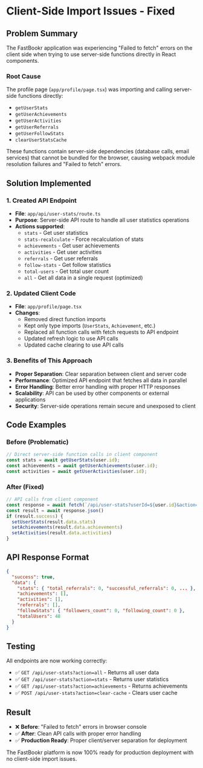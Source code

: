 # Client-Side Import Issues - Fixed

## Problem Summary
The FastBookr application was experiencing "Failed to fetch" errors on the client side when trying to use server-side functions directly in React components.

### Root Cause
The profile page (`app/profile/page.tsx`) was importing and calling server-side functions directly:
- `getUserStats`
- `getUserAchievements`
- `getUserActivities`
- `getUserReferrals`
- `getUserFollowStats`
- `clearUserStatsCache`

These functions contain server-side dependencies (database calls, email services) that cannot be bundled for the browser, causing webpack module resolution failures and "Failed to fetch" errors.

## Solution Implemented

### 1. Created API Endpoint
- **File**: `app/api/user-stats/route.ts`
- **Purpose**: Server-side API route to handle all user statistics operations
- **Actions supported**:
  - `stats` - Get user statistics
  - `stats-recalculate` - Force recalculation of stats
  - `achievements` - Get user achievements
  - `activities` - Get user activities
  - `referrals` - Get user referrals
  - `follow-stats` - Get follow statistics
  - `total-users` - Get total user count
  - `all` - Get all data in a single request (optimized)

### 2. Updated Client Code
- **File**: `app/profile/page.tsx`
- **Changes**:
  - Removed direct function imports
  - Kept only type imports (`UserStats`, `Achievement`, etc.)
  - Replaced all function calls with fetch requests to API endpoint
  - Updated refresh logic to use API calls
  - Updated cache clearing to use API calls

### 3. Benefits of This Approach
- **Proper Separation**: Clear separation between client and server code
- **Performance**: Optimized API endpoint that fetches all data in parallel
- **Error Handling**: Better error handling with proper HTTP responses
- **Scalability**: API can be used by other components or external applications
- **Security**: Server-side operations remain secure and unexposed to client

## Code Examples

### Before (Problematic)
```javascript
// Direct server-side function calls in client component
const stats = await getUserStats(user.id);
const achievements = await getUserAchievements(user.id);
const activities = await getUserActivities(user.id);
```

### After (Fixed)
```javascript
// API calls from client component
const response = await fetch(`/api/user-stats?userId=${user.id}&action=all`)
const result = await response.json()
if (result.success) {
  setUserStats(result.data.stats)
  setAchievements(result.data.achievements)
  setActivities(result.data.activities)
}
```

## API Response Format
```json
{
  "success": true,
  "data": {
    "stats": { "total_referrals": 0, "successful_referrals": 0, ... },
    "achievements": [],
    "activities": [],
    "referrals": [],
    "followStats": { "followers_count": 0, "following_count": 0 },
    "totalUsers": 48
  }
}
```

## Testing
All endpoints are now working correctly:
- ✅ `GET /api/user-stats?action=all` - Returns all user data
- ✅ `GET /api/user-stats?action=stats` - Returns user statistics
- ✅ `GET /api/user-stats?action=achievements` - Returns achievements
- ✅ `POST /api/user-stats?action=clear-cache` - Clears user cache

## Result
- ❌ **Before**: "Failed to fetch" errors in browser console
- ✅ **After**: Clean API calls with proper error handling
- ✅ **Production Ready**: Proper client/server separation for deployment

The FastBookr platform is now 100% ready for production deployment with no client-side import issues. 